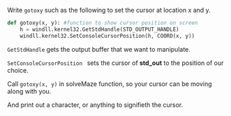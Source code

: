 <!--title={Move Cursor}-->

<!--badges={Python:33}-->

<!--concepts={gotoxy(c,r), Time Module}-->

Write `gotoxy` such as the following to set the cursor at location x and y.

```python
def gotoxy(x, y): #function to show cursor position on screen
    h = windll.kernel32.GetStdHandle(STD_OUTPUT_HANDLE)
    windll.kernel32.SetConsoleCursorPosition(h, COORD(x, y))
```

`GetStdHandle` gets the output buffer that we want to manipulate. 

`SetConsoleCursorPosition ` sets the cursor of **std_out** to the position of our choice.

Call `gotoxy(x, y)` in solveMaze function, so your cursor can be moving along with you. 

And print out a character, or anything to signifieth the cursor.

